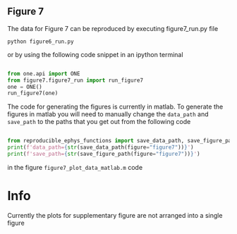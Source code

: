 ## Figure 7

The data for Figure 7 can be reproduced by executing figure7_run.py file 
```
python figure6_run.py
```

or by using the following code snippet in an ipython terminal

```python

from one.api import ONE
from figure7.figure7_run import run_figure7
one = ONE()
run_figure7(one)
```

The code for generating the figures is currently in matlab. To generate the figures in matlab you will need to 
manually change the `data_path` and `save_path` to the paths that you get out from the following code
```python

from reproducible_ephys_functions import save_data_path, save_figure_path
print(f'data_path={str(save_data_path(figure="figure7"))}')
print(f'save_path={str(save_figure_path(figure="figure7"))}')
```

in the figure `figure7_plot_data_matlab.m` code

# Info 
Currently the plots for supplementary figure are not arranged into a single figure
